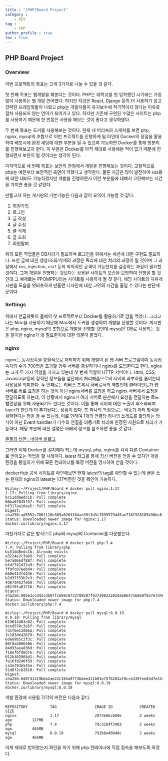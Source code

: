 ```yaml
---
title : "[PHP]Board Project"
category : 
    - DEV
tag : 
    - PHP
author_profile : true
toc : true
---
```


## PHP Board Project

### Overview

이번 프로젝트의 목표는 크게 3가지로 나눌 수 있을 것 같다.

첫 번째 목표는 웹개발을 해본다는 것이다. PHP는 대학교를 첫 입학했던 시기에는 가장 많이 사용하는 웹 개발 언어였다. 하지만 지금은 React, Django 등의 더 사용하기 쉽고 강력한 프레임웍들이 나왔고 php는 개발자들이 유지보수에 적극적이지 않다는 이유로 점차 사용되지 않는 언어가 되어가고 있다. 하지만 기존에 구현된 수많은 사이트는 php를 사용하기 때문에 한 번쯤은 사용을 해보는 것이 좋다고 생각하였다. 

두 번째 목표는 도커를 사용해보는 것이다. 현재 내 머리속의 스케치를 보면 php, nginx, mysql의 조합으로 이번 프로젝트를 진행하게 될 터인데 Docker의 장점을 활용하여 배포시에 환경 세팅에 대한 부분을 덜 수 있으며 가능하면 Docker를 통해 망분리를 진행해보고자 한다. 이 부분은 Docker를 아직 제대로 사용해본 적이 없기 때문에 진행되면서 보완이 될 것이라는 생각이 된다. 

마지막으로 세 번째 목표는 보안의 관점에서 개발을 진행해보는 것이다. 고질적으로 php는 예전부터 보안적인 측면이 약했다고 생각한다. 물론 지금은 많이 발전하여 xss등에 대한 대비도 가능하겠지만 개발을 진행하면서 이런 부분들에 대해서 고민해보는 시간을 가지면 좋을 것 같았다. 

만들고자 하는 게시판의 기본기능은 다음과 같이 요약이 가능할 것 같다.

1. 회원가입 
2. 로그인
3. 글 작성
4. 글 수정
5. 글 삭제 
6. 글 조회
7. 회원탈퇴

위의 모든 작업들은 DB처리가 필요하며 로그인을 위해서는 세션에 대한 구현도 필요하다. 또한 글에 대한 생성/조회/삭제의 과정은 쿼리에 대한 처리의 과정이 될 것이며 그 과정에서 xss, injection, csrf 등의 악의적인 공격이 가능한지를 검증하는 과정이 필요할 것이다. 그저 개발을 진행하는 것보다는 상용된 사이트의 모습을 모방하여 진행을 할 것인데 그 예제로는 PPOMPPU라는 사이트를 사용하게 될 것 같다. 해당 사이트의 자유게시판을 모습을 엇비슷하게 만들면 디자인에 대한 고민의 시간을 줄일 수 있다는 판단때문이다.

### Settings
위에서 언급했듯이 올해이 첫 프로젝트부터 Docker를 활용하기로 맘을 먹었다. 그리고 나는 Mac을 사용하기 때문에 Mac에서 도커를 생성하여 개발을 진행할 것이다. 게시판은 php, nginx, mysql의 조합으로 개발을 진행할 것인데 mysql은 DB로 사용되는 것을 알지만 nginx가 왜 필요한지에 대한 의문이 들었다. 

### nginx

nginx는 동시접속을 효율적으로 처리하기 위해 개발이 된 웹 서버 프로그램이며 동시접속자의 수가 700명을 초과할 경우 서버를 증설하거나 nginx를 도입한다고 한다. nginx는 크게 두 가지 역할을 가지고 있는데 첫 번째 역할이 HTTP 서버이다. Html, CSS, Javascript등의 정적인 정보들을 앞단에서 처리해줌으로써 서버의 과부하를 줄이는데 사용됨을 의미한다. 두 번째로는 리버스 프록시 서버로서의 역할인데 클라이언트가 웹 서버로 바로 요청을 하는 것이 아닌 nginx서버를 요청을 하고 nginx 서버에서 요청을 전달하도록 하는데, 이 상황에서 nginx가 여러 서버로 분산해서 요청을 전달하는 로드 밸런싱을 위해 사용되기도 한다는 것이다. 이를 통해 서버에 대한 노출이 최소화되며 layer가 한단계 더 추가된다는 장점이 있다. 또 하나의 특징으로는 비동기 처리 방식을 채택한다는 점을 들 수 있는데, 이로 인하여 1개의 연결당 하나의 쓰레드를 할당하는 방식이 아닌 Event handler가 다수의 연결을 비동기로 처리해 한정된 자원으로 처리가 가능하다. 해당 부분에 대한 설명은 아래의 링크를 참조하면 좋을 것 같다.

[큰돌의 터전 : 네이버 블로그](https://blog.naver.com/jhc9639/221108496101)

그러면 이제 Docker를 설치해야 되는데 mysql, php, nginx를 각각 다른 Container로 받아오는 작업을 할 차례이다. latest 태그를 통해 최신 버전을 받을 수 있지만 개발 환경을 통일하기 위해 모든 컨테이너를 특정 버전을 명시하여 받을 것이다.

dockerHub 공식 사이트를 확인해보면 현재 latest의 tag를 확인할 수 있는데 글을 쓰는 현재의 nginx의 latest는 1.17버전인 것을 확인이 가능하다. 

```
Wizley:~/Project/PHP/Board # docker pull nginx:1.17
1.17: Pulling from library/nginx
bc51dd8edc1b: Pull complete
66ba67045f57: Pull complete
bf317aa10aa5: Pull complete
Digest: sha256:ad5552c786f128e389a0263104ae39f3d3c7895579d45ae716f528185b36bc6f
Status: Downloaded newer image for nginx:1.17
docker.io/library/nginx:1.17
```

마찬가지로 같은 방식으로 php와 mysql의 Container를 다운받는다.

```
Wizley:~/Project/PHP/Board # docker pull php:7.4
7.4: Pulling from library/php
bc51dd8edc1b: Already exists
a3224e2c3a89: Pull complete
be7a066df88f: Pull complete
bfdf741d72a9: Pull complete
ff9fc07eebd4: Pull complete
669e424fd246: Pull complete
b2d37f53b7e3: Pull complete
4d87d4b3feb8: Pull complete
d81f0fa01716: Pull complete
Digest: sha256:005e3ccd42cdb97fc609c9732708207f03729822202dab0647168e8f937e7d48
Status: Downloaded newer image for php:7.4
docker.io/library/php:7.4

Wizley:~/Project/PHP/Board # docker pull mysql:8.0.19
8.0.19: Pulling from library/mysql
619014d83c02: Pull complete
9ced578c3a5f: Pull complete
731f6e13d8ea: Pull complete
3c183de42679: Pull complete
6de69b5c2f3c: Pull complete
00f0a4086406: Pull complete
84d93aea836d: Pull complete
f18efbfd8d76: Pull complete
012b302865d1: Pull complete
fe16fd240f59: Pull complete
ca3e793e545e: Pull complete
51d0f2cb2610: Pull complete
Digest: sha256:6d0741319b6a2ae22c384a97f4bbee411b01e75f6284af0cce339fee83d7e314
Status: Downloaded newer image for mysql:8.0.19
docker.io/library/mysql:8.0.19
```

개발 환경에 사용될 각각의 버전은 다음과 같다.

```
REPOSITORY          TAG                 IMAGE ID            CREATED             SIZE
nginx               1.17                2073e0bcb60e        2 weeks ago         127MB
php                 7.4                 7dc31b4f3403        2 weeks ago         405MB
mysql               8.0.19              791b6e40940c        2 weeks ago         465MB
```

이제 제대로 받아왔는지 확인을 하기 위해 php 컨테이너에 직접 접속을 해보도록 하겠다.
